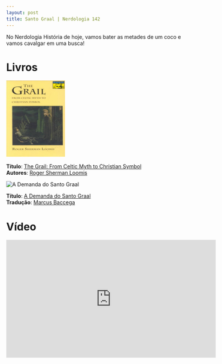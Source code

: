 ```yaml
---
layout: post
title: Santo Graal | Nerdologia 142
---
```


No Nerdologia História de hoje, vamos bater as metades de um coco e vamos cavalgar em uma busca!

Livros
=====

![The Grail: From Celtic Myth to Christian Symbol](../images/graal.jpg)

**Título**: [The Grail: From Celtic Myth to Christian Symbol](https://www.amazon.com/Grail-Celtic-Myth-Christian-Symbol/dp/0691020752)<br>
**Autores**: [Roger Sherman Loomis](https://en.wikipedia.org/wiki/Roger_Sherman_Loomis)

![A Demanda do Santo Graal](../images/demandagraal.jpg)

**Título**: [A Demanda do Santo Graal](https://www.hedra.com.br/livros/a-demanda-do-santo-graal)<br>
**Tradução**: [Marcus Baccega](http://buscatextual.cnpq.br/buscatextual/visualizacv.do?metodo=apresentar&id=K4764179P3)

Vídeo
=====

<iframe width="560" height="315" src="https://www.youtube.com/embed/BCy7TZi1l7E" frameborder="0" allowfullscreen></iframe>
